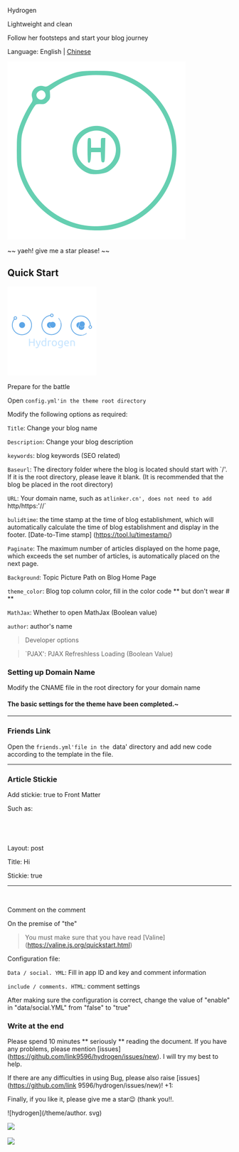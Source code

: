 Hydrogen

Lightweight and clean



Follow her footsteps and start your blog journey



Language: English | [Chinese](README.md)



![hydrogen](/theme/logo-h.svg)



~~ yaeh! give me a star please! ~~



## Quick Start



![hydrogen](/theme/a-h.png)



Prepare for the battle



Open `config.yml'in the theme root directory`



Modify the following options as required:



` Title `: Change your blog name



` Description `: Change your blog description



` keywords `: blog keywords (SEO related)



` Baseurl `: The directory folder where the blog is located should start with `/'. If it is the root directory, please leave it blank. (It is recommended that the blog be placed in the root directory)



` URL `: Your domain name, such as `atlinker.cn', does not need to add `http/https:'//`



` bulidtime `: the time stamp at the time of blog establishment, which will automatically calculate the time of blog establishment and display in the footer. [Date-to-Time stamp] (https://tool.lu/timestamp/)



` Paginate `: The maximum number of articles displayed on the home page, which exceeds the set number of articles, is automatically placed on the next page.



` Background `: Topic Picture Path on Blog Home Page



` theme_color `: Blog top column color, fill in the color code ** but don't wear # **



` MathJax `: Whether to open MathJax (Boolean value)



` author `: author's name



> Developer options

> `PJAX': PJAX Refreshless Loading (Boolean Value)



### Setting up Domain Name



Modify the CNAME file in the root directory for your domain name



#### The basic settings for the theme have been completed.~



---



### Friends Link



Open the `friends.yml'file in the `data' directory and add new code according to the template in the file.



---



###  Article Stickie



Add stickie: true to Front Matter



Such as:



` ` ` `
---

Layout: post

Title: Hi

Stickie: true

---
` ` ` `


Comment on the comment



On the premise of "the"



> You must make sure that you have read [Valine] (https://valine.js.org/quickstart.html)



Configuration file:

`Data / social. YML`: Fill in app ID and key and comment information

`include / comments. HTML`: comment settings

After making sure the configuration is correct, change the value of "enable" in "data/social.YML" from "false" to "true"

### Write at the end



Please spend 10 minutes ** seriously ** reading the document. If you have any problems, please mention [issues] (https://github.com/link9596/hydrogen/issues/new). I will try my best to help.



If there are any difficulties in using Bug, please also raise [issues] (https://github.com/link 9596/hydrogen/issues/new)! +1:



Finally, if you like it, please give me a star:wink: (thank you!!.



![hydrogen](/theme/author. svg)


![](https://img.shields.io/github/repo-size/link9596/hydrogen?Color=%23F8BBD0)

![](https://img.shields.io/github/release/link9596/hydrogen?Color=%235C6BC0&label=Version)
